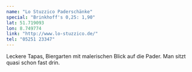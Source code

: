 ```yaml
---
name: "Lo Stuzzico Paderschänke"
special: "Brinkhoff's 0,25: 1,90"
lat: 51.719093
lon: 8.749774
link: "http://www.lo-stuzzico.de/"
tel: "05251 23347"
---
```

Leckere Tapas, Biergarten mit malerischen Blick auf die Pader. Man sitzt quasi schon fast drin.
